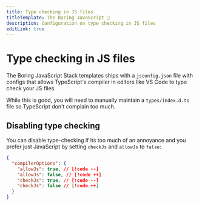 ```yaml
---
title: Type checking in JS files
titleTemplate: The Boring JavaScript 🥱
description: Configuration on type checking in JS files
editLink: true
---
```


# Type checking in JS files

The Boring JavaScript Stack templates ships with a `jsconfig.json` file with configs that allows TypeScript's compiler in editors like VS Code to type check your JS files.

While this is good, you will need to manually maintain a `types/index.d.ts` file so TypeScript don't complain too much.

## Disabling type checking

You can disable type-checking if its too much of an annoyance and you prefer just JavaScript by setting `checkJs` and `allowJs` to `false`:

```json
{
  "compilerOptions": {
    "allowJs": true, // [!code --]
    "allowJs": false, // [!code ++]
    "checkJs": true, // [!code --]
    "checkJs": false // [!code ++]
  }
}
```
